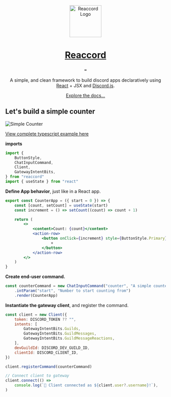 <div align="center">
    <img src="https://raw.githubusercontent.com/djobbo/reaccord/master/assets/reaccord.svg" alt="Reaccord Logo" width="100">
    <h1 style="font-weight: bold">
        <a href="https://djobbo.github.io/reaccord" target="_blank" rel="noreferrer">Reaccord</a>
        <div>
        <a aria-label="reaccord NPM version" href="https://www.npmjs.com/package/reaccord" target="_blank" rel="noreferrer">
            <img alt="" src="https://img.shields.io/npm/v/reaccord.svg?style=flat-square&labelColor=2E3749&color=4596D1&logo=npm&label=reaccord">
        </a>
        <a aria-label="reaccord router NPM version" href="https://www.npmjs.com/package/@reaccord/router" target="_blank" rel="noreferrer">
            <img alt="" src="https://img.shields.io/npm/v/@reaccord/router.svg?style=flat-square&labelColor=2E3749&color=4596D1&logo=npm&label=@reaccord/router">
        </a>
        </div>
    </h1>

A simple, and clean framework to build discord apps declaratively using [React](https://reactjs.org/) + JSX and [Discord.js](https://discord.js.org/).

<a href="https://djobbo.github.io/reaccord" target="_blank" rel="noreferrer">Explore the docs...</a>

</div>

## Let's build a simple counter

<img src="https://raw.githubusercontent.com/djobbo/reaccord/master/assets/simple-counter.gif" alt="Simple Counter">

[View complete typescript example here](https://github.com/djobbo/reaccord/examples/simple-counter)

**imports**

```jsx
import {
    ButtonStyle,
    ChatInputCommand,
    Client,
    GatewayIntentBits,
} from "reaccord"
import { useState } from "react"
```

**Define App behavior**, just like in a React app.

```jsx
export const CounterApp = ({ start = 0 }) => {
    const [count, setCount] = useState(start)
    const increment = () => setCount((count) => count + 1)

    return (
        <>
            <content>Count: {count}</content>
            <action-row>
                <button onClick={increment} style={ButtonStyle.Primary}>
                    +
                </button>
            </action-row>
        </>
    )
}
```

**Create end-user command.**

```jsx
const counterCommand = new ChatInputCommand("counter", "A simple counter")
    .intParam("start", "Number to start counting from")
    .render(CounterApp)
```

**Instantiate the gateway client**, and register the command.

```jsx
const client = new Client({
    token: DISCORD_TOKEN ?? "",
    intents: [
        GatewayIntentBits.Guilds,
        GatewayIntentBits.GuildMessages,
        GatewayIntentBits.GuildMessageReactions,
    ],
    devGuildId: DISCORD_DEV_GUILD_ID,
    clientId: DISCORD_CLIENT_ID,
})

client.registerCommand(counterCommand)

// Connect client to gateway
client.connect(() =>
    console.log(`🚀 Client connected as ${client.user?.username}!`),
)
```
